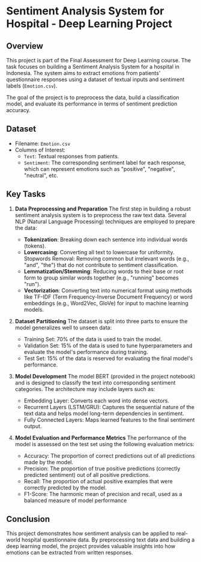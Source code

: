 # Sentiment Analysis System for Hospital - Deep Learning Project

## Overview
This project is part of the Final Assessment for Deep Learning course. The task focuses on building a Sentiment Analysis System for a hospital in Indonesia. The system aims to extract emotions from patients' questionnaire responses using a dataset of textual inputs and sentiment labels (`Emotion.csv`).

The goal of the project is to preprocess the data, build a classification model, and evaluate its performance in terms of sentiment prediction accuracy.

## Dataset
- Filename: `Emotion.csv`
- Columns of Interest:
  - `Text`: Textual responses from patients.
  - `Sentiment`: The corresponding sentiment label for each response, which can represent emotions such as "positive", "negative", "neutral", etc.
 
## Key Tasks
1. **Data Preprocessing and Preparation**
The first step in building a robust sentiment analysis system is to preprocess the raw text data. Several NLP (Natural Language Processing) techniques are employed to prepare the data:
    - **Tokenization**: Breaking down each sentence into individual words (tokens).
    - **Lowercasing**: Converting all text to lowercase for uniformity.
    Stopwords Removal: Removing common but irrelevant words (e.g., "and", "the") that do not contribute to sentiment classification.
    - **Lemmatization/Stemming**: Reducing words to their base or root form to group similar words together (e.g., "running" becomes "run").
    - **Vectorization**: Converting text into numerical format using methods like TF-IDF (Term Frequency-Inverse Document Frequency) or word embeddings (e.g., Word2Vec, GloVe) for input to machine learning models.

2. **Dataset Partitioning**
The dataset is split into three parts to ensure the model generalizes well to unseen data:
    - Training Set: 70% of the data is used to train the model.
    - Validation Set: 15% of the data is used to tune hyperparameters and evaluate the model's performance during training.
    - Test Set: 15% of the data is reserved for evaluating the final model's performance.

3. **Model Development**
The model BERT (provided in the project notebook) and is designed to classify the text into corresponding sentiment categories. The architecture may include layers such as:
    - Embedding Layer: Converts each word into dense vectors.
    - Recurrent Layers (LSTM/GRU): Captures the sequential nature of the text data and helps model long-term dependencies in sentiment.
    - Fully Connected Layers: Maps learned features to the final sentiment output.

4. **Model Evaluation and Performance Metrics**
The performance of the model is assessed on the test set using the following evaluation metrics:
    - Accuracy: The proportion of correct predictions out of all predictions made by the model.
    - Precision: The proportion of true positive predictions (correctly predicted sentiment) out of all positive predictions.
    - Recall: The proportion of actual positive examples that were correctly predicted by the model.
    - F1-Score: The harmonic mean of precision and recall, used as a balanced measure of model performance

## Conclusion
This project demonstrates how sentiment analysis can be applied to real-world hospital questionnaire data. By preprocessing text data and building a deep learning model, the project provides valuable insights into how emotions can be extracted from written responses.
